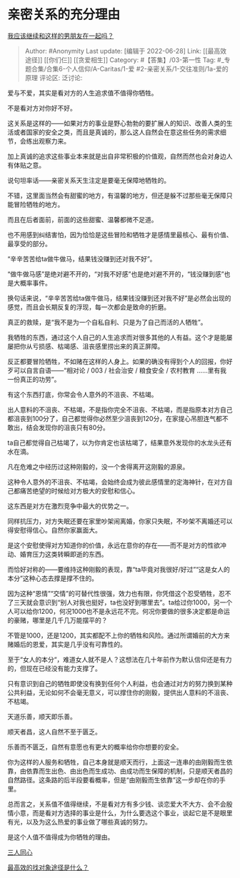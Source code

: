 # 亲密关系的充分理由
[我应该继续和这样的男朋友在一起吗？](https://www.zhihu.com/question/540214555/answer/2548225605)

> Author: #Anonymity
> Last update: [编辑于 2022-06-28]
> Link: [[最高效途径]] [[你们仨]] [[贪爱相生]]
> Category: #【答集】/03-第一性
> Tag: #_专题合集/合集6-个人信仰/A-Caritas/1-爱 #2-亲密关系/1-交往准则/1a-爱的原理
> 评论区:
> 泛讨论:

爱与不爱，其实是看对方的人生追求值不值得你牺牲。

不是看对方对你好不好。

这关系是这样的——如果对方的事业是野心勃勃的要扩展人的知识、改善人类的生活或者国家的安全之类，而且是真诚的，那么这人自然会在意这些任务的需求细节，会练出观察力来。

加上真诚的追求这些事业本来就是出自非常积极的价值观，自然而然也会对身边人有体贴之意。

说句坦率话——亲密关系天生注定是要毫无保障地牺牲的。

不错，这里面当然会有甜蜜的地方，有温馨的地方，但还是躲不过那些毫无保障只能冒险牺牲的地方。

而且在后者面前，前面的这些甜蜜、温馨都微不足道。

也不用感到纠结害怕，因为恰恰是这些冒险和牺牲才是感情里最核心、最有价值、最享受的部分。

“辛辛苦苦给ta做牛做马，结果钱没赚到还对我不好”。

“做牛做马感”是绝对避不开的，“对我不好感”也是绝对避不开的，“钱没赚到感”也是大概率事件。

换句话来说，“辛辛苦苦给ta做牛做马，结果钱没赚到还对我不好”是必然会出现的感觉，而且会长期反复的浮现，每一次都会是致命的折磨。

真正的救赎，是“我不是为一个自私自利、只是为了自己而活的人牺牲”。

我牺牲的东西，通过这个人自己的人生追求而对很多其他的人有益。这个才是能屡屡把你从亏损感、枯竭感、沮丧感里捞出来的真正屏障。

反正都要冒险牺牲，不如赌在这样的人身上。如果的确没有得到个人的回报，你好歹可以自言自语——“相对论 / 003 / 社会治安 / 粮食安全 / 农村教育 ……里有我一份真正的功劳”。

有这个东西打底，你常会令人意外的不沮丧、不枯竭。

出人意料的不沮丧、不枯竭，不是指你完全不沮丧、不枯竭，而是指原本对方自己都沮丧到100分了，自己都觉得你必然至少沮丧到120分，在家提心吊胆连气都不敢出，结会发现你的沮丧只有80分。

ta自己都觉得自己枯竭了，以为你肯定也该枯竭了，结果意外发现你的水龙头还有水在滴。

凡在危难之中经历过这种刚毅的，没一个舍得离开这刚毅的源泉。

这种令人意外的不沮丧、不枯竭，会始终会成为彼此感情里的定海神针，在对方自己都痛苦绝望的时候给对方极大的安慰和信心。

这东西是对方在激烈竞争中最大的优势之一。

同样抗压力，对方失眠还要在家里吵架闹离婚，你家只失眠，不吵架不离婚还可以得安慰得信心。自然你家赢面大。

是这个安慰使得对方知道你的价值，永远在意你的存在——而不是对方的性欲冲动、婚育压力这类转瞬即逝的东西。

而恰好对称的——要维持这种刚毅的表现，靠“ta毕竟对我很好/好过”“这是女人的本分”这种心态去撑是撑不住的。

因为这种“恩情”“交情”的可替代性很强，效力也有限，你凭借这个忍受牺牲，忍不了三天就会意识到“别人对我也挺好，ta也没好到哪里去”。ta给过你1000，另一个人可以给你1200，何况1000也不是永远花不完。何况你要做的很多决定都是命运的豪赌，哪里是几千几万能摆平的？

不管是1000，还是1200，其实都配不上你的牺牲和风险。通过所谓婚前的大方来赌婚后的恩爱，其实是几乎没有可靠性的。

至于“女人的本分“，难道女人就不是人？这想法在几十年前作为默认信仰还是有力的，但现在已经没有能力支撑了。

只有意识到自己的牺牲即使没有换到任何个人利益，也会通过对方的努力换到某种公共利益，无论如何不会毫无意义，可以撑住你的刚毅，提供出人意料的不沮丧、不枯竭。

天道乐善，顺天即乐善。

顺天者昌，这人自然不至于匮乏。

乐善而不匮乏，自然有意愿也有更大的概率给你你想要的安全。

你为这样的人服务和牺牲，自己本身就是顺天而行，上面这一连串的由刚毅而生依靠，由依靠而生出色、由出色而生成功、由成功而生保障的机制，只是顺天者昌的自然路径。这条路的后半段要看概率，但是“由刚毅而生依靠”这一步却在你的手里。

总而言之，关系值不值得继续，不是看对方有多少钱、谈恋爱大不大方、会不会殷情小意，而是看对方选择的事业是什么，为什么要选这个事业，谈起它是不是眼里有光，以及为这么热爱的事业做了哪些真诚的努力。

是这个人值不值得成为你牺牲的理由。

[三人同心](https://www.zhihu.com/question/522754631/answer/2403793659)

[最高效的找对象途径是什么？](https://www.zhihu.com/question/37522813/answer/2206624921)
